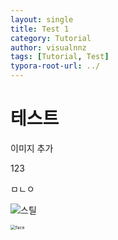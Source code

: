 ```yaml
---
layout: single
title: Test 1
category: Tutorial
author: visualnnz
tags: [Tutorial, Test]
typora-root-url: ../
---
```




# 테스트



이미지 추가



123

ㅁㄴㅇ



![스틸]({{site.url}}/images/2024-06-30-test-1/스틸.jpg)

<img src="{{site.url}}/images/2024-06-30-test-1/face.jpg" alt="face" style="zoom:50%;" />
